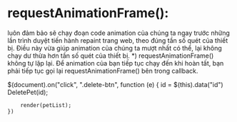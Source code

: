 # requestAnimationFrame(): 
luôn đảm bảo sẽ chạy đoạn code animation của chúng ta ngay trước những lần trình duyệt tiến hành repaint trang web, theo đúng tần số quét của thiết bị. Điều này vừa giúp animation của chúng ta mượt nhất có thể, lại không chạy dư thừa hơn tần số quét của thiết bị.
*) requestAnimationFrame() không tự lặp lại. Để animation của bạn tiếp tục chạy đến khi hoàn tất, bạn phải tiếp tục gọi lại requestAnimationFrame() bên trong callback.

 $(document).on("click", ".delete-btn", function (e) {
        id = $(this).data("id")
        DeletePet(id);

        render(petList);
    })